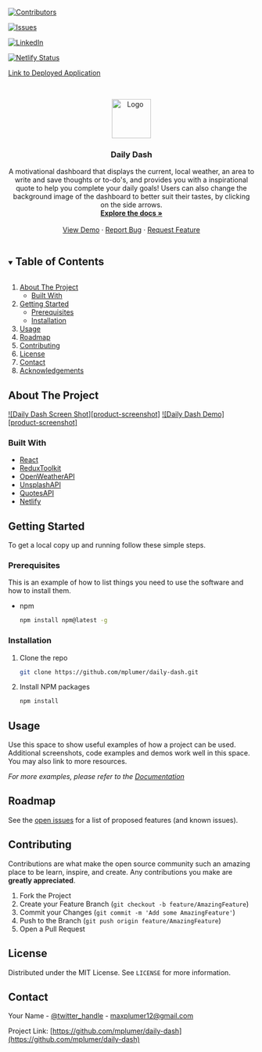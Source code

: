 <!--
*** Thanks for checking out the Best-README-Template. If you have a suggestion
*** that would make this better, please fork the repo and create a pull request
*** or simply open an issue with the tag "enhancement".
*** Thanks again! Now go create something AMAZING! :D
***
***
***
*** To avoid retyping too much info. Do a search and replace for the following:
*** mplumer, daily-dash, twitter_handle, maxplumer12@gmail.com, Daily Dash, A motivational daily dashboard that displays the current, local weather, has an area to create and save thought ot to-do's, and will provide an inspirational quote!  
-->



<!-- PROJECT SHIELDS -->
<!--
*** I'm using markdown "reference style" links for readability.
*** Reference links are enclosed in brackets [ ] instead of parentheses ( ).
*** See the bottom of this document for the declaration of the reference variables
*** for contributors-url, forks-url, etc. This is an optional, concise syntax you may use.
*** https://www.markdownguide.org/basic-syntax/#reference-style-links
-->
[![Contributors][contributors-shield]][contributors-url]

[![Issues][issues-shield]][issues-url]

[![LinkedIn][linkedin-shield]][linkedin-url]

[![Netlify Status](https://api.netlify.com/api/v1/badges/4fbe7cb9-b784-459a-95d4-44419fb40be5/deploy-status)](https://app.netlify.com/sites/daily-dash/deploys)

[Link to Deployed Application](https://daily-dash.netlify.app/)


<!-- PROJECT LOGO -->
<br />
<p align="center">
  <a href="https://github.com/mplumer/daily-dash">
    <img src="images/logo.png" alt="Logo" width="80" height="80">
  </a>

  <h3 align="center">Daily Dash</h3>

  <p align="center">
    A motivational dashboard that displays the current, local weather, an area to write and save thoughts or to-do's, and provides you with a inspirational quote to help you complete your daily goals! Users can also change the background image of the dashboard to better suit their tastes, by clicking on the side arrows. 
    <br />
    <a href="https://github.com/mplumer/daily-dash"><strong>Explore the docs »</strong></a>
    <br />
    <br />
    <a href="https://github.com/mplumer/daily-dash">View Demo</a>
    ·
    <a href="https://github.com/mplumer/daily-dash/issues">Report Bug</a>
    ·
    <a href="https://github.com/mplumer/daily-dash/issues">Request Feature</a>
  </p>
</p>



<!-- TABLE OF CONTENTS -->
<details open="open">
  <summary><h2 style="display: inline-block">Table of Contents</h2></summary>
  <ol>
    <li>
      <a href="#about-the-project">About The Project</a>
      <ul>
        <li><a href="#built-with">Built With</a></li>
      </ul>
    </li>
    <li>
      <a href="#getting-started">Getting Started</a>
      <ul>
        <li><a href="#prerequisites">Prerequisites</a></li>
        <li><a href="#installation">Installation</a></li>
      </ul>
    </li>
    <li><a href="#usage">Usage</a></li>
    <li><a href="#roadmap">Roadmap</a></li>
    <li><a href="#contributing">Contributing</a></li>
    <li><a href="#license">License</a></li>
    <li><a href="#contact">Contact</a></li>
    <li><a href="#acknowledgements">Acknowledgements</a></li>
  </ol>
</details>



<!-- ABOUT THE PROJECT -->
## About The Project

[![Daily Dash Screen Shot][product-screenshot]](https://drive.google.com/file/d/1oQic6irArA2tl1JeQbRq6IGw79pfjSKF/view?usp=sharing)
[![Daily Dash Demo][product-screenshot]](https://drive.google.com/file/d/1aD-s1ygHeeYWt5FPmNBCcAyO5abG3iFI/view?usp=sharing)




### Built With

* [React]()
* [ReduxToolkit]()
* [OpenWeatherAPI]()
* [UnsplashAPI]()
* [QuotesAPI]()
* [Netlify]()



<!-- GETTING STARTED -->
## Getting Started

To get a local copy up and running follow these simple steps.

### Prerequisites

This is an example of how to list things you need to use the software and how to install them.
* npm
  ```sh
  npm install npm@latest -g
  ```

### Installation

1. Clone the repo
   ```sh
   git clone https://github.com/mplumer/daily-dash.git
   ```
2. Install NPM packages
   ```sh
   npm install
   ```



<!-- USAGE EXAMPLES -->
## Usage

Use this space to show useful examples of how a project can be used. Additional screenshots, code examples and demos work well in this space. You may also link to more resources.

_For more examples, please refer to the [Documentation](https://example.com)_



<!-- ROADMAP -->
## Roadmap

See the [open issues](https://github.com/mplumer/daily-dash/issues) for a list of proposed features (and known issues).



<!-- CONTRIBUTING -->
## Contributing

Contributions are what make the open source community such an amazing place to be learn, inspire, and create. Any contributions you make are **greatly appreciated**.

1. Fork the Project
2. Create your Feature Branch (`git checkout -b feature/AmazingFeature`)
3. Commit your Changes (`git commit -m 'Add some AmazingFeature'`)
4. Push to the Branch (`git push origin feature/AmazingFeature`)
5. Open a Pull Request



<!-- LICENSE -->
## License

Distributed under the MIT License. See `LICENSE` for more information.



<!-- CONTACT -->
## Contact

Your Name - [@twitter_handle](https://twitter.com/twitter_handle) - maxplumer12@gmail.com

Project Link: [https://github.com/mplumer/daily-dash](https://github.com/mplumer/daily-dash)









<!-- MARKDOWN LINKS & IMAGES -->
<!-- https://www.markdownguide.org/basic-syntax/#reference-style-links -->
[contributors-shield]: https://img.shields.io/github/contributors/mplumer/repo.svg?style=for-the-badge
[contributors-url]: https://github.com/mplumer/repo/graphs/contributors
[forks-shield]: https://img.shields.io/github/forks/mplumer/repo.svg?style=for-the-badge
[forks-url]: https://github.com/mplumer/repo/network/members
[stars-shield]: https://img.shields.io/github/stars/mplumer/repo.svg?style=for-the-badge
[stars-url]: https://github.com/mplumer/repo/stargazers
[issues-shield]: https://img.shields.io/github/issues/mplumer/repo.svg?style=for-the-badge
[issues-url]: https://github.com/mplumer/repo/issues
[license-shield]: https://img.shields.io/github/license/mplumer/repo.svg?style=for-the-badge
[license-url]: https://github.com/mplumer/repo/blob/master/LICENSE.txt
[linkedin-shield]: https://img.shields.io/badge/-LinkedIn-black.svg?style=for-the-badge&logo=linkedin&colorB=555
[linkedin-url]: https://linkedin.com/in/mplumer
